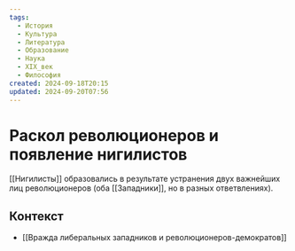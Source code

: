 ```yaml
---
tags:
  - История
  - Культура
  - Литература
  - Образование
  - Наука
  - XIX_век
  - Философия
created: 2024-09-18T20:15
updated: 2024-09-20T07:56
---
```

# Раскол революционеров и появление нигилистов

[[Нигилисты]] образовались в результате устранения двух важнейших лиц революционеров (оба [[Западники]], но в разных ответвлениях).

## Контекст
- [[Вражда либеральных западников и революционеров-демократов]]

